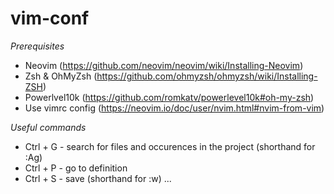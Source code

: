 # vim-conf

*Prerequisites*

- Neovim (https://github.com/neovim/neovim/wiki/Installing-Neovim)
- Zsh & OhMyZsh (https://github.com/ohmyzsh/ohmyzsh/wiki/Installing-ZSH)
- Powerlvel10k (https://github.com/romkatv/powerlevel10k#oh-my-zsh)
- Use vimrc config (https://neovim.io/doc/user/nvim.html#nvim-from-vim)

*Useful commands*

- Ctrl + G - search for files and occurences in the project (shorthand for :Ag)
- Ctrl + P - go to definition
- Ctrl + S - save (shorthand for :w)
...




